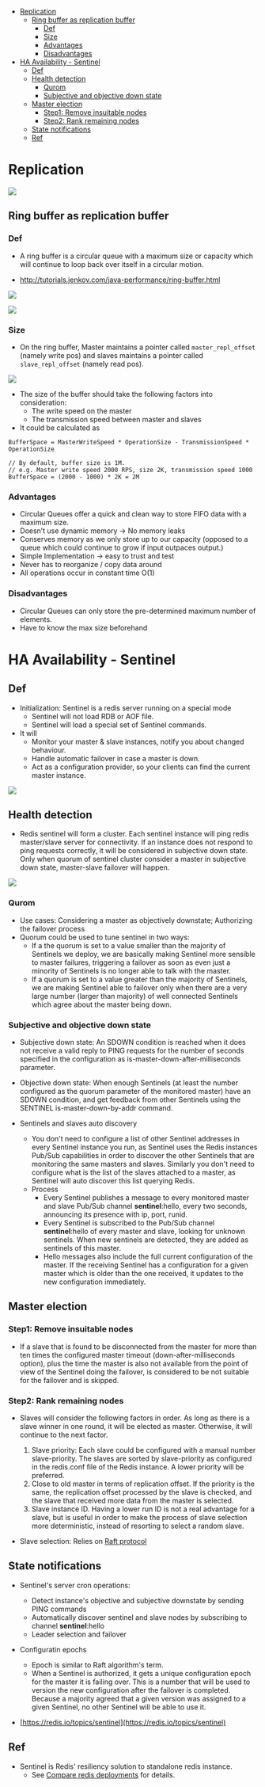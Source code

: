 - [Replication](#replication)
  - [Ring buffer as replication buffer](#ring-buffer-as-replication-buffer)
    - [Def](#def)
    - [Size](#size)
    - [Advantages](#advantages)
    - [Disadvantages](#disadvantages)
- [HA Availability - Sentinel](#ha-availability---sentinel)
  - [Def](#def-1)
  - [Health detection](#health-detection)
    - [Qurom](#qurom)
    - [Subjective and objective down state](#subjective-and-objective-down-state)
  - [Master election](#master-election)
    - [Step1: Remove insuitable nodes](#step1-remove-insuitable-nodes)
    - [Step2: Rank remaining nodes](#step2-rank-remaining-nodes)
  - [State notifications](#state-notifications)
  - [Ref](#ref)

# Replication

![](../.gitbook/assets/redis_replication.png)

## Ring buffer as replication buffer
### Def
* A ring buffer is a circular queue with a maximum size or capacity which will continue to loop back over itself in a circular motion.

* http://tutorials.jenkov.com/java-performance/ring-buffer.html

![](../.gitbook/assets/redis_ringbuffer_wrapped.png)

![](../.gitbook/assets/redis_ringbuffer_sample.png)

### Size
* On the ring buffer, Master maintains a pointer called `master_repl_offset` (namely write pos) and slaves maintains a pointer called `slave_repl_offset` (namely read pos). 

![](../.gitbook/assets/redis_ringbuffer_notwrapped.png)

* The size of the buffer should take the following factors into consideration:
  * The write speed on the master
  * The transmission speed between master and slaves
* It could be calculated as

```
BufferSpace = MasterWriteSpeed * OperationSize - TransmissionSpeed * OperationSize

// By default, buffer size is 1M. 
// e.g. Master write speed 2000 RPS, size 2K, transmission speed 1000
BufferSpace = (2000 - 1000) * 2K = 2M
```

### Advantages
* Circular Queues offer a quick and clean way to store FIFO data with a maximum size.
* Doesn’t use dynamic memory → No memory leaks
* Conserves memory as we only store up to our capacity (opposed to a queue which could continue to grow if input outpaces output.)
* Simple Implementation → easy to trust and test
* Never has to reorganize / copy data around
* All operations occur in constant time O(1)

### Disadvantages
* Circular Queues can only store the pre-determined maximum number of elements.
* Have to know the max size beforehand

# HA Availability - Sentinel
## Def
* Initialization: Sentinel is a redis server running on a special mode
  * Sentinel will not load RDB or AOF file.
  * Sentinel will load a special set of Sentinel commands.
* It will 
  * Monitor your master & slave instances, notify you about changed behaviour.
  * Handle automatic failover in case a master is down.
  * Act as a configuration provider, so your clients can find the current master instance.

![](../.gitbook/assets/redis_sentinel_responsibility.png)

## Health detection
* Redis sentinel will form a cluster. Each sentinel instance will ping redis master/slave server for connectivity. If an instance does not respond to ping requests correctly, it will be considered in subjective down state. Only when quorum of sentinel cluster consider a master in subjective down state, master-slave failover will happen. 

![](../.gitbook/assets/redis_sentinel_monitor.png)

### Qurom
* Use cases: Considering a master as objectively downstate; Authorizing the failover process
* Quorum could be used to tune sentinel in two ways:
  * If a the quorum is set to a value smaller than the majority of Sentinels we deploy, we are basically making Sentinel more sensible to master failures, triggering a failover as soon as even just a minority of Sentinels is no longer able to talk with the master.
  * If a quorum is set to a value greater than the majority of Sentinels, we are making Sentinel able to failover only when there are a very large number \(larger than majority\) of well connected Sentinels which agree about the master being down.

### Subjective and objective down state
* Subjective down state: An SDOWN condition is reached when it does not receive a valid reply to PING requests for the number of seconds specified in the configuration as is-master-down-after-milliseconds parameter.
* Objective down state: When enough Sentinels \(at least the number configured as the quorum parameter of the monitored master\) have an SDOWN condition, and get feedback from other Sentinels using the SENTINEL is-master-down-by-addr command.

* Sentinels and slaves auto discovery
  * You don't need to configure a list of other Sentinel addresses in every Sentinel instance you run, as Sentinel uses the Redis instances Pub/Sub capabilities in order to discover the other Sentinels that are monitoring the same masters and slaves. Similarly you don't need to configure what is the list of the slaves attached to a master, as Sentinel will auto discover this list querying Redis.
  * Process
    * Every Sentinel publishes a message to every monitored master and slave Pub/Sub channel **sentinel**:hello, every two seconds, announcing its presence with ip, port, runid.
    * Every Sentinel is subscribed to the Pub/Sub channel **sentinel**:hello of every master and slave, looking for unknown sentinels. When new sentinels are detected, they are added as sentinels of this master.
    * Hello messages also include the full current configuration of the master. If the receiving Sentinel has a configuration for a given master which is older than the one received, it updates to the new configuration immediately.

## Master election
### Step1: Remove insuitable nodes
* If a slave that is found to be disconnected from the master for more than ten times the configured master timeout \(down-after-milliseconds option\), plus the time the master is also not available from the point of view of the Sentinel doing the failover, is considered to be not suitable for the failover and is skipped.

### Step2: Rank remaining nodes
* Slaves will consider the following factors in order. As long as there is a slave winner in one round, it will be elected as master. Otherwise, it will continue to the next factor. 
  1. Slave priority: Each slave could be configured with a manual number slave-priority. The slaves are sorted by slave-priority as configured in the redis.conf file of the Redis instance. A lower priority will be preferred.
  2. Close to old master in terms of replication offset. If the priority is the same, the replication offset processed by the slave is checked, and the slave that received more data from the master is selected.
  3. Slave instance ID. Having a lower run ID is not a real advantage for a slave, but is useful in order to make the process of slave selection more deterministic, instead of resorting to select a random slave.

* Slave selection: Relies on [Raft protocol](http://thesecretlivesofdata.com/raft/)

## State notifications
* Sentinel's server cron operations:
  * Detect instance's objective and subjective downstate by sending PING commands
  * Automatically discover sentinel and slave nodes by subscribing to channel **sentinel**:hello
  * Leader selection and failover

* Configuratin epochs
  * Epoch is similar to Raft algorithm's term.
  * When a Sentinel is authorized, it gets a unique configuration epoch for the master it is failing over. This is a number that will be used to version the new configuration after the failover is completed. Because a majority agreed that a given version was assigned to a given Sentinel, no other Sentinel will be able to use it.
* [https://redis.io/topics/sentinel](https://redis.io/topics/sentinel)

## Ref
* Sentinel is Redis' resiliency solution to standalone redis instance. 
  * See [Compare redis deployments](https://blog.octo.com/en/what-redis-deployment-do-you-need/) for details.
